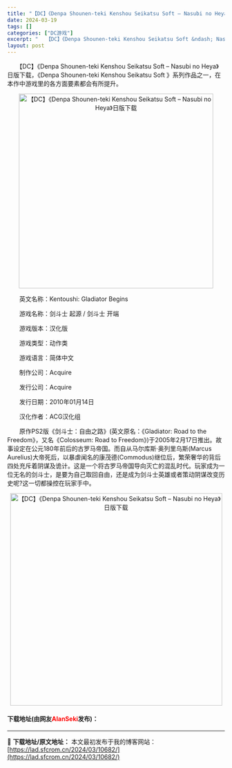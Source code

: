 ```yaml
---
title: "【DC】《Denpa Shounen-teki Kenshou Seikatsu Soft – Nasubi no Heya》日版下载"
date: 2024-03-19
tags: []
categories: ["DC游戏"]
excerpt: "　　【DC】《Denpa Shounen-teki Kenshou Seikatsu Soft &ndash; Nasubi no Heya》日版下载，《Denpa Shounen-teki Kenshou Seikatsu Soft 》系列作品之一，在本作中游戏里的各方面要素都会有所提升。 　　英&hellip;"
layout: post
---
```


 <p>　　【DC】《Denpa Shounen-teki Kenshou Seikatsu Soft &ndash; Nasubi no Heya》日版下载，《Denpa Shounen-teki Kenshou Seikatsu Soft 》系列作品之一，在本作中游戏里的各方面要素都会有所提升。</p> <p align="center"><img align="" border="0" src="https://lad.sfcrom.cn/wp-content/uploads/2024/03/20240319_65f9b145a08e1.png" width="450" alt="【DC】《Denpa Shounen-teki Kenshou Seikatsu Soft – Nasubi no Heya》日版下载" /></p> <p>　　英文名称：Kentoushi: Gladiator Begins</p> <p>　　游戏名称：剑斗士 起源 / 剑斗士 开端</p> <p>　　游戏版本：汉化版</p> <p>　　游戏类型：动作类</p> <p>　　游戏语言：简体中文</p> <p>　　制作公司：Acquire</p> <p>　　发行公司：Acquire</p> <p>　　发行日期：2010年01月14日</p> <p>　　汉化作者：ACG汉化组</p> <p>　　原作PS2版《剑斗士：自由之路》(英文原名：《Gladiator: Road to the Freedom》，又名《Colosseum: Road to Freedom》)于2005年2月17日推出。故事设定在公元180年前后的古罗马帝国。而自从马尔库斯&middot;奥列里乌斯(Marcus Aurelius)大帝死后，以暴虐闻名的康茂德(Commodus)继位后，繁荣奢华的背后四处充斥着阴谋及诡计。这是一个将古罗马帝国导向灭亡的混乱时代。玩家成为一位无名的剑斗士，是要为自己取回自由，还是成为剑斗士英雄或者策动阴谋改变历史呢?这一切都操控在玩家手中。</p> <p align="center"><img align="" border="0" src="https://lad.sfcrom.cn/wp-content/uploads/2024/03/20240319_65f9b1463a1a7.png" width="491" alt="【DC】《Denpa Shounen-teki Kenshou Seikatsu Soft – Nasubi no Heya》日版下载" /></p> <p><h4>下载地址(由网友<font color="red">AlanSeki</font>发布)：</h4></p> 

---
📖 **下载地址/原文地址：** 本文最初发布于我的博客网站：[https://lad.sfcrom.cn/2024/03/10682/](https://lad.sfcrom.cn/2024/03/10682/)

